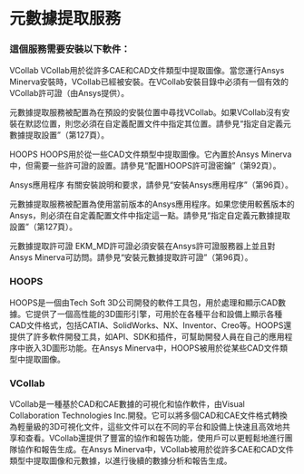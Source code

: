 # 元數據提取服務

### 這個服務需要安裝以下軟件：

VCollab VCollab用於從許多CAE和CAD文件類型中提取圖像。當您運行Ansys Minerva安裝時，VCollab已經被安裝。在VCollab安裝目錄中必須有一個有效的VCollab許可證（由Ansys提供）。

元數據提取服務被配置為在預設的安裝位置中尋找VCollab。如果VCollab沒有安裝在默認位置，則您必須在自定義配置文件中指定其位置。請參見“指定自定義元數據提取設置”（第127頁）。

HOOPS HOOPS用於從一些CAD文件類型中提取圖像。它內置於Ansys Minerva中，但需要一些許可證的設置。請參見“配置HOOPS許可證密鑰”（第92頁）。

Ansys應用程序 有關安裝說明和要求，請參見“安裝Ansys應用程序”（第96頁）。

元數據提取服務被配置為使用當前版本的Ansys應用程序。如果您使用較舊版本的Ansys，則必須在自定義配置文件中指定這一點。請參見“指定自定義元數據提取設置”（第127頁）。

元數據提取許可證 EKM\_MD許可證必須安裝在Ansys許可證服務器上並且對Ansys Minerva可訪問。請參見“安裝元數據提取許可證”（第96頁）。

### HOOPS

HOOPS是一個由Tech Soft 3D公司開發的軟件工具包，用於處理和顯示CAD數據。它提供了一個高性能的3D圖形引擎，可用於在各種平台和設備上顯示各種CAD文件格式，包括CATIA、SolidWorks、NX、Inventor、Creo等。HOOPS還提供了許多軟件開發工具，如API、SDK和插件，可幫助開發人員在自己的應用程序中嵌入3D圖形功能。在Ansys Minerva中，HOOPS被用於從某些CAD文件類型中提取圖像。

### VCollab

VCollab是一種基於CAD和CAE數據的可視化和協作軟件，由Visual Collaboration Technologies Inc.開發。它可以將多個CAD和CAE文件格式轉換為輕量級的3D可視化文件，這些文件可以在不同的平台和設備上快速且高效地共享和查看。VCollab還提供了豐富的協作和報告功能，使用戶可以更輕鬆地進行團隊協作和報告生成。在Ansys Minerva中，VCollab被用於從許多CAE和CAD文件類型中提取圖像和元數據，以進行後續的數據分析和報告生成。
